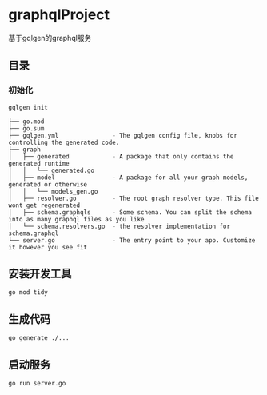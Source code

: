 # graphqlProject

基于gqlgen的graphql服务

## 目录

### 初始化

```shell
gqlgen init
```

```
├── go.mod
├── go.sum
├── gqlgen.yml               - The gqlgen config file, knobs for controlling the generated code.
├── graph
│   ├── generated            - A package that only contains the generated runtime
│   │   └── generated.go
│   ├── model                - A package for all your graph models, generated or otherwise
│   │   └── models_gen.go
│   ├── resolver.go          - The root graph resolver type. This file wont get regenerated
│   ├── schema.graphqls      - Some schema. You can split the schema into as many graphql files as you like
│   └── schema.resolvers.go  - the resolver implementation for schema.graphql
└── server.go                - The entry point to your app. Customize it however you see fit
```

## 安装开发工具

```shell
go mod tidy
```

## 生成代码

```shell
go generate ./...
```

## 启动服务

```shell
go run server.go
```